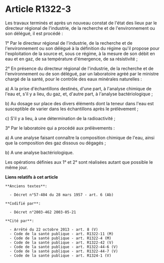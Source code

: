 # Article R1322-3

Les travaux terminés et après un nouveau constat de l'état des lieux par le directeur régional de l'industrie, de la
recherche et de l'environnement ou son délégué, il est procédé :

1° Par le directeur régional de l'industrie, de la recherche et de l'environnement ou son délégué à la définition du régime
qu'il propose pour l'exploitation de la source et, sous ce régime, à la mesure de son débit en eau et en gaz, de sa
température d'émergence, de sa résistivité ;

2° En présence du directeur régional de l'industrie, de la recherche et de l'environnement ou de son délégué, par un
laboratoire agréé par le ministre chargé de la santé, pour le contrôle des eaux minérales naturelles :

a) A la prise d'échantillons destinés, d'une part, à l'analyse chimique de l'eau et, s'il y a lieu, du gaz, et, d'autre part,
à l'analyse bactériologique ;

b) Au dosage sur place des divers éléments dont la teneur dans l'eau est susceptible de varier dans les échantillons après le
prélèvement ;

c) S'il y a lieu, à une détermination de la radioactivité ;

3° Par le laboratoire qui a procédé aux prélèvements :

a) A une analyse faisant connaître la composition chimique de l'eau, ainsi que la composition des gaz dissous ou dégagés ;

b) A une analyse bactériologique.

Les opérations définies aux 1° et 2° sont réalisées autant que possible le même jour.

**Liens relatifs à cet article**

	**Anciens textes**:

	  - Décret n°57-404 du 28 mars 1957 - art. 6 (Ab)

	**Codifié par**:

	  - Décret n°2003-462 2003-05-21

	**Cité par**:

	  - Arrêté du 22 octobre 2013 - art. 8 (V)
	  - Code de la santé publique - art. R1322-11 (M)
	  - Code de la santé publique - art. R1322-4 (M)
	  - Code de la santé publique - art. R1322-42 (V)
	  - Code de la santé publique - art. R1322-44-6 (V)
	  - Code de la santé publique - art. R1322-44-7 (V)
	  - Code de la santé publique - art. R1324-1 (V)
